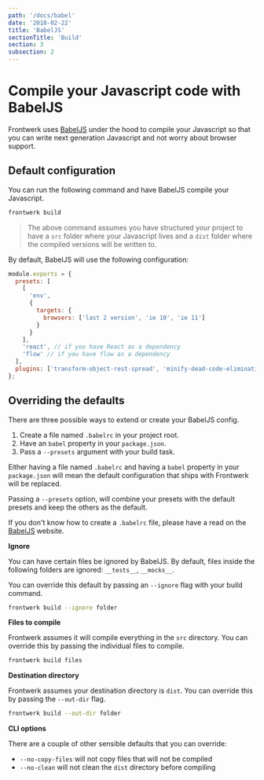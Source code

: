 ```yaml
---
path: '/docs/babel'
date: '2018-02-22'
title: 'BabelJS'
sectionTitle: 'Build'
section: 3
subsection: 2
---
```


# Compile your Javascript code with BabelJS

Frontwerk uses [BabelJS][babel] under the hood to compile your Javascript so that you can write next generation Javascript and not worry about browser support.

## Default configuration

You can run the following command and have BabelJS compile your Javascript.

```bash
frontwerk build
```

> The above command assumes you have structured your project to have a `src` folder where your Javascript lives and a `dist` folder where the compiled versions will be written to.

By default, BabelJS will use the following configuration:

```javascript
module.exports = {
  presets: [
    [
      'env',
      {
        targets: {
          browsers: ['last 2 version', 'ie 10', 'ie 11']
        }
      }
    ],
    'react', // if you have React as a dependency
    'flow' // if you have flow as a dependency
  ],
  plugins: ['transform-object-rest-spread', 'minify-dead-code-elimination']
};
```

## Overriding the defaults

There are three possible ways to extend or create your BabelJS config.

1. Create a file named `.babelrc` in your project root.
2. Have an `babel` property in your `package.json`.
3. Pass a `--presets` argument with your build task.

Either having a file named `.babelrc` and having a `babel` property in your `package.json` will mean the default configuration that ships with Frontwerk will be replaced.

Passing a `--presets` option, will combine your presets with the default presets and keep the others as the default.

If you don't know how to create a `.babelrc` file, please have a read on the [BabelJS][babelrc] website.

**Ignore**

You can have certain files be ignored by BabelJS. By default, files inside the following folders are ignored: `__tests__`, `__mocks__`.

You can override this default by passing an `--ignore` flag with your build command.

```bash
frontwerk build --ignore folder
```

**Files to compile**

Frontwerk assumes it will compile everything in the `src` directory. You can override this by passing the individual files to compile.

```bash
frontwerk build files
```

**Destination directory**

Frontwerk assumes your destination directory is `dist`. You can override this by passing the `--out-dir` flag.

```bash
frontwerk build --out-dir folder
```

**CLI options**

There are a couple of other sensible defaults that you can override:

* `--no-copy-files` will not copy files that will not be compiled
* `--no-clean` will not clean the `dist` directory before compiling

[babel]: https://babeljs.io/
[babelrc]: https://babeljs.io/docs/usage/babelrc
